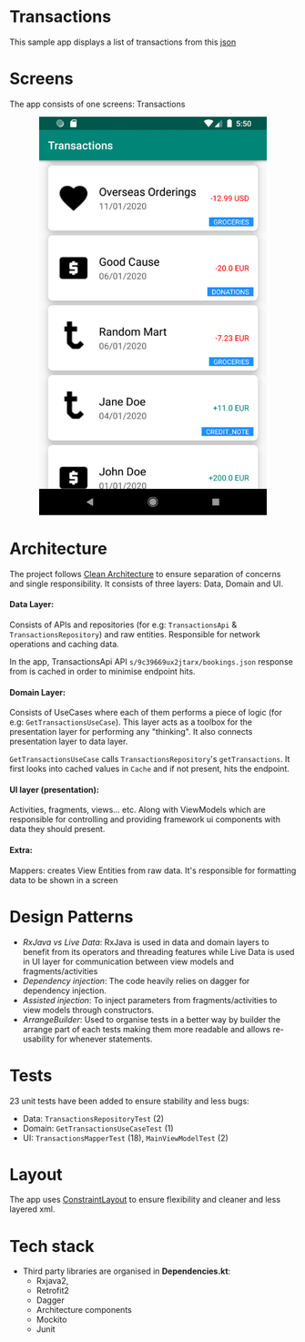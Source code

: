 # Transactions

This sample app displays a list of transactions from this [json](https://dl.dropboxusercontent.com/s/9c39669ux2jtarx/bookings.json)


# Screens 

The app consists of one screens: Transactions
<p align="center">
<img src="https://github.com/minafkamel/transactions/blob/master/media/Transactions.png"
         alt="Transactions" width="400" height="700">

# Architecture

The project follows [Clean Architecture](https://8thlight.com/blog/uncle-bob/2012/08/13/the-clean-architecture.html) to ensure separation of concerns and single responsibility. It consists of three layers: Data, Domain and UI.

#### Data Layer:   
Consists of APIs and repositories (for e.g: `TransactionsApi` & `TransactionsRepository`) and raw entities. Responsible for network operations and caching data.

In the app, TransactionsApi API `s/9c39669ux2jtarx/bookings.json` response from is cached in order to minimise endpoint hits.

#### Domain Layer: 
Consists of UseCases where each of them performs a piece of logic (for e.g: `GetTransactionsUseCase`). This layer acts as a toolbox for the presentation layer for performing any "thinking". It also connects presentation layer to data layer.  

`GetTransactionsUseCase` calls `TransactionsRepository`'s `getTransactions`. It first looks into cached values in `Cache` and if not present, hits the endpoint.

#### UI layer (presentation): 
Activities, fragments, views... etc. Along with ViewModels which are responsible for controlling and providing framework ui components with data they should present.  

#### Extra: 
 Mappers: creates View Entities from raw data. It's responsible for formatting data to be shown in a screen

# Design Patterns

- *RxJava vs Live Data*: RxJava is used in data and domain layers to benefit from its operators and threading features while Live Data is used in UI layer for communication between view models and fragments/activities
- *Dependency injection*: The code heavily relies on dagger for dependency injection.
- *Assisted injection*: To inject parameters from fragments/activities to view models through constructors.
- *ArrangeBuilder*: Used to organise tests in a better way by builder the arrange part of each tests making them more readable and allows re-usability for whenever statements.

# Tests

23 unit tests have been added to ensure stability and less bugs:
- Data: `TransactionsRepositoryTest` (2)
- Domain: `GetTransactionsUseCaseTest` (1)
- UI: `TransactionsMapperTest` (18), `MainViewModelTest` (2)

# Layout
The app uses [ConstraintLayout](https://developer.android.com/reference/android/support/constraint/ConstraintLayout) to ensure flexibility and cleaner and less layered xml.

# Tech stack
- Third party libraries are organised in **Dependencies.kt**:
	-  Rxjava2,
	- Retrofit2
	- Dagger
	- Architecture components
	- Mockito 
	- Junit
